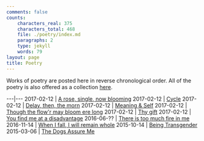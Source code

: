 ```yaml
---
comments: false
counts:
    characters_real: 375
    characters_total: 468
    file: ./poetry/index.md
    paragraphs: 2
    type: jekyll
    words: 79
layout: page
title: Poetry
---
```


Works of poetry are posted here in reverse chronological order. All of the poetry is also offered as a collection [here](collected.pdf).

---|---
2017-02-12 | [A rose, single, now blooming](a-rose-single-now-blooming)
2017-02-12 | [Cycle](cycle)
2017-02-12 | [Delay, then, the morn](delay-then-the-morn)
2017-02-12 | [Meaning &amp; Self](meaning-and-self)
2017-02-12 | [Though the flow'r may bloom ere long](though-the-flowr-may-bloom-ere-long)
2017-02-12 | [Thy gift](thy-gift)
2017-02-12 | [You find me at a disadvantage](you-find-me-at-a-disadvantage)
2016-06-?? | [There is too much fire in me](there-is-too-much-fire-in-me)
2016-11-14 | [When I fall, I will remain whole](when-i-fall-i-will-remain-whole)
2015-10-14 | [Being Transgender](being-transgender)
2015-03-06 | [The Dogs Assure Me](the-dogs-assure-me)
